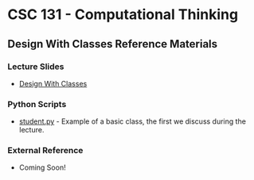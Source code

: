 # CSC 131 - Computational Thinking
## Design With Classes Reference Materials

### Lecture Slides
 * [Design With Classes](https://docs.google.com/presentation/d/1GUNXgSEywlsX59YaypG0f5Rduj9LO3OAmnAD7mNsLlY/edit?usp=sharing)

### Python Scripts
 * [student.py](./student.py) - Example of a basic class, the first we discuss during the lecture.

### External Reference
 * Coming Soon!